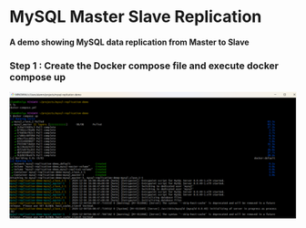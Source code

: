 # MySQL Master Slave Replication

**A demo showing MySQL data replication from Master to Slave**


### Step 1 : Create the Docker compose file and execute docker compose up

!["Running MySQL Master and Slave as Docker Containers"](docker-compose-up.png?raw=true)
